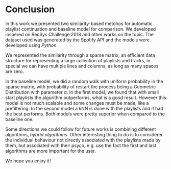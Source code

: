 # Conclusion

In this work we presented two similarity-based metohos for automatic playlist
continuation and baseline model for comparison. 
We developed inspered on RecSys Challenge 2018 and other works
on the topic. The dataset used was generated by the Spotify API and the models
were developed using *Python*. 

We represented the similarity through a sparse matrix, an efficient data
structure for representing a large collection of playlists and tracks, in
special we can have multiple lines and columns, as long as many spaces are
zero.  

In the baseline model, we did a random walk with uniform probability in the
sparse matrix, with probability of restart the process being a Geometric
Distribution with parameter $\alpha$. In the first model, we found that with small start playlists the
algorithm 
outperforms, what is a good result. However this model is not much scalable
and some changes must be made, like a prefiltering. In the second model
a kNN is done with the playlists and it had the best performs. Both models
were pretty superior when compared to the baseline one.  

Some directions we could follow for future works is combining different
algorithms, *hybrid algorithms*. Other interesting thing to do is to
considerer the individual behaviour not directly associated with the
playlists made by them, but associated with their psyco, e.g. use the fact the
first and last algorithms are more important for the user. 

We hope you enjoy it! 
